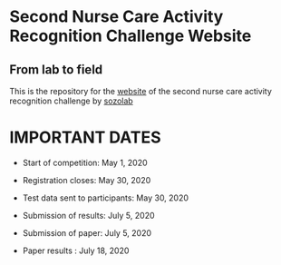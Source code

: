 # Second Nurse Care Activity Recognition Challenge Website

## From lab to field

This is the repository for the [website](abc-research.github.io/nurse2020) of the second nurse care activity recognition challenge by [sozolab](sozolab.jp)

# IMPORTANT DATES

- Start of competition:                  May 1, 2020

- Registration closes:                     May 30, 2020

- Test data sent to participants:  May 30, 2020

- Submission of results:                 July 5, 2020

- Submission of paper:                  July 5, 2020

- Paper results               :                July 18, 2020